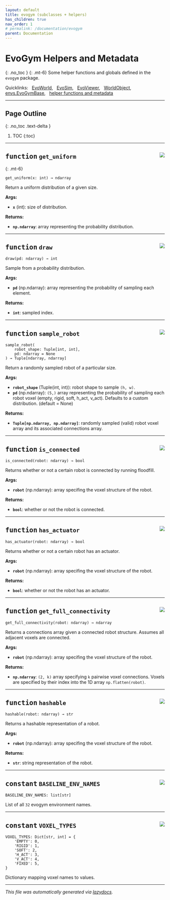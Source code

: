 ```yaml
---
layout: default
title: evogym (subclasses + helpers)
has_children: true
nav_order: 1
# permalink: /documentation/evogym
parent: Documentation
---
```


# EvoGym Helpers and Metadata
{: .no_toc }
{: .mt-6}
Some helper functions and globals defined in the `evogym` package.

Quicklinks: &nbsp; [EvoWorld](world.markdown), &nbsp; [EvoSim](sim.markdown), &nbsp; [EvoViewer](viewer.markdown), &nbsp; [WorldObject](worldobject.markdown), &nbsp; [envs.EvoGymBase](base.markdown), &nbsp; [helper functions and metadata](evogym.markdown)

---

## Page Outline
{: .no_toc .text-delta }

1. TOC
{:toc}

---

<!-- markdownlint-disable -->

<!-- <a href="https://github.com/EvolutionGym/evogym/blob/main/evogym/utils.py#L0"><img align="right" style="float:right;" src="https://img.shields.io/badge/-source-cccccc?style=flat-square"></a>

# <kbd>module</kbd> `utils`




**Global Variables**
---------------
- **VOXEL_TYPES**
- **BASELINE_ENV_NAMES**

--- -->



## <kbd>function</kbd> `get_uniform` <a href="https://github.com/EvolutionGym/evogym/blob/main/evogym/utils.py#L55"><img align="right" style="float:right;" src="https://img.shields.io/badge/-source-cccccc?style=flat-square"></a>
{: .mt-6}
```
get_uniform(x: int) → ndarray
```

Return a uniform distribution of a given size. 



**Args:**
 
 - <b>`x`</b> (int):  size of distribution. 



**Returns:**
 
 - <b>`np.ndarray`</b>:  array representing the probability distribution. 


---



## <kbd>function</kbd> `draw` <a href="https://github.com/EvolutionGym/evogym/blob/main/evogym/utils.py#L67"><img align="right" style="float:right;" src="https://img.shields.io/badge/-source-cccccc?style=flat-square"></a>

```
draw(pd: ndarray) → int
```

Sample from a probability distribution. 



**Args:**
 
 - <b>`pd`</b> (np.ndarray):  array representing the probability of sampling each element. 



**Returns:**
 
 - <b>`int`</b>:  sampled index. 


---



## <kbd>function</kbd> `sample_robot` <a href="https://github.com/EvolutionGym/evogym/blob/main/evogym/utils.py#L89"><img align="right" style="float:right;" src="https://img.shields.io/badge/-source-cccccc?style=flat-square"></a>

```
sample_robot(
    robot_shape: Tuple[int, int],
    pd: ndarray = None
) → Tuple[ndarray, ndarray]
```

Return a randomly sampled robot of a particular size. 



**Args:**
 
 - <b>`robot_shape`</b> (Tuple(int, int)):  robot shape to sample `(h, w)`. 
 - <b>`pd`</b> (np.ndarray):  `(5,)` array representing the probability of sampling each robot voxel (empty, rigid, soft, h_act, v_act). Defaults to a custom distribution. (default = None) 



**Returns:**
 
 - <b>`Tuple[np.ndarray, np.ndarray]`</b>:  randomly sampled (valid) robot voxel array and its associated connections array. 


---



## <kbd>function</kbd> `is_connected` <a href="https://github.com/EvolutionGym/evogym/blob/main/evogym/utils.py#L170"><img align="right" style="float:right;" src="https://img.shields.io/badge/-source-cccccc?style=flat-square"></a>

```
is_connected(robot: ndarray) → bool
```

Returns whether or not a certain robot is connected by running floodfill. 



**Args:**
 
 - <b>`robot`</b> (np.ndarray):  array specifing the voxel structure of the robot. 



**Returns:**
 
 - <b>`bool`</b>:  whether or not the robot is connected. 


---



## <kbd>function</kbd> `has_actuator` <a href="https://github.com/EvolutionGym/evogym/blob/main/evogym/utils.py#L204"><img align="right" style="float:right;" src="https://img.shields.io/badge/-source-cccccc?style=flat-square"></a>

```
has_actuator(robot: ndarray) → bool
```

Returns whether or not a certain robot has an actuator. 

**Args:**
 
 - <b>`robot`</b> (np.ndarray):  array specifing the voxel structure of the robot. 



**Returns:**
 
 - <b>`bool`</b>:  whether or not the robot has an actuator. 


---


## <kbd>function</kbd> `get_full_connectivity` <a href="https://github.com/EvolutionGym/evogym/blob/main/evogym/utils.py#L220"><img align="right" style="float:right;" src="https://img.shields.io/badge/-source-cccccc?style=flat-square"></a>


```
get_full_connectivity(robot: ndarray) → ndarray
```

Returns a connections array given a connected robot structure. Assumes all adjacent voxels are connected. 



**Args:**
 
 - <b>`robot`</b> (np.ndarray):  array specifing the voxel structure of the robot. 



**Returns:**
 
 - <b>`np.ndarray`</b>:  `(2, k)` array specifying `k` pairwise voxel connections. Voxels are specified by their index into the 1D array `np.flatten(robot)`. 


---



## <kbd>function</kbd> `hashable` <a href="https://github.com/EvolutionGym/evogym/blob/main/evogym/utils.py#L259"><img align="right" style="float:right;" src="https://img.shields.io/badge/-source-cccccc?style=flat-square"></a>

```
hashable(robot: ndarray) → str
```

Returns a hashable representation of a robot. 



**Args:**
 
 - <b>`robot`</b> (np.ndarray):  array specifing the voxel structure of the robot. 



**Returns:**
 
 - <b>`str`</b>:  string representation of the robot. 


---



## <kbd>constant</kbd> `BASELINE_ENV_NAMES` <a href="https://github.com/EvolutionGym/evogym/blob/main/evogym/utils.py#L17"><img align="right" style="float:right;" src="https://img.shields.io/badge/-source-cccccc?style=flat-square"></a>

```
BASELINE_ENV_NAMES: list[str]
```

List of all `32` evogym environment names. 

---




## <kbd>constant</kbd> `VOXEL_TYPES` <a href="https://github.com/EvolutionGym/evogym/blob/main/evogym/utils.py#L8"><img align="right" style="float:right;" src="https://img.shields.io/badge/-source-cccccc?style=flat-square"></a>

```
VOXEL_TYPES: Dict[str, int] = {
    'EMPTY': 0,
    'RIGID': 1,
    'SOFT': 2,
    'H_ACT': 3,
    'V_ACT': 4,
    'FIXED': 5,
}
```

Dictionary mapping voxel names to values. 

---

_This file was automatically generated via [lazydocs](https://github.com/ml-tooling/lazydocs)._
